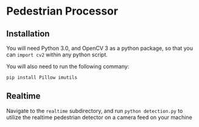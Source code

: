 # Pedestrian Processor

## Installation

You will need Python 3.0, and OpenCV 3 as a python package, so that you can `import cv2` within any python script.  

You will also need to run the following commany:

`pip install Pillow imutils`

## Realtime

Navigate to the `realtime` subdirectory, and run `python detection.py` to utilize the realtime pedestrian detector on a camera feed on your machine
